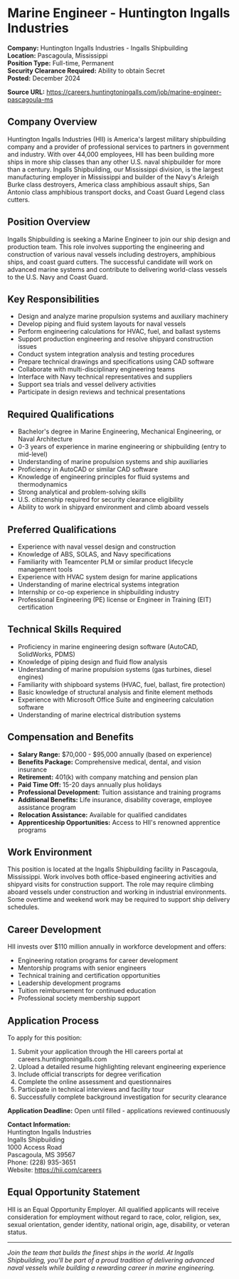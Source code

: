 # Marine Engineer - Huntington Ingalls Industries

**Company:** Huntington Ingalls Industries - Ingalls Shipbuilding  
**Location:** Pascagoula, Mississippi  
**Position Type:** Full-time, Permanent  
**Security Clearance Required:** Ability to obtain Secret  
**Posted:** December 2024  

**Source URL:** https://careers.huntingtoningalls.com/job/marine-engineer-pascagoula-ms

## Company Overview

Huntington Ingalls Industries (HII) is America's largest military shipbuilding company and a provider of professional services to partners in government and industry. With over 44,000 employees, HII has been building more ships in more ship classes than any other U.S. naval shipbuilder for more than a century. Ingalls Shipbuilding, our Mississippi division, is the largest manufacturing employer in Mississippi and builder of the Navy's Arleigh Burke class destroyers, America class amphibious assault ships, San Antonio class amphibious transport docks, and Coast Guard Legend class cutters.

## Position Overview

Ingalls Shipbuilding is seeking a Marine Engineer to join our ship design and production team. This role involves supporting the engineering and construction of various naval vessels including destroyers, amphibious ships, and coast guard cutters. The successful candidate will work on advanced marine systems and contribute to delivering world-class vessels to the U.S. Navy and Coast Guard.

## Key Responsibilities

- Design and analyze marine propulsion systems and auxiliary machinery
- Develop piping and fluid system layouts for naval vessels
- Perform engineering calculations for HVAC, fuel, and ballast systems
- Support production engineering and resolve shipyard construction issues
- Conduct system integration analysis and testing procedures
- Prepare technical drawings and specifications using CAD software
- Collaborate with multi-disciplinary engineering teams
- Interface with Navy technical representatives and suppliers
- Support sea trials and vessel delivery activities
- Participate in design reviews and technical presentations

## Required Qualifications

- Bachelor's degree in Marine Engineering, Mechanical Engineering, or Naval Architecture
- 0-3 years of experience in marine engineering or shipbuilding (entry to mid-level)
- Understanding of marine propulsion systems and ship auxiliaries
- Proficiency in AutoCAD or similar CAD software
- Knowledge of engineering principles for fluid systems and thermodynamics
- Strong analytical and problem-solving skills
- U.S. citizenship required for security clearance eligibility
- Ability to work in shipyard environment and climb aboard vessels

## Preferred Qualifications

- Experience with naval vessel design and construction
- Knowledge of ABS, SOLAS, and Navy specifications
- Familiarity with Teamcenter PLM or similar product lifecycle management tools
- Experience with HVAC system design for marine applications
- Understanding of marine electrical systems integration
- Internship or co-op experience in shipbuilding industry
- Professional Engineering (PE) license or Engineer in Training (EIT) certification

## Technical Skills Required

- Proficiency in marine engineering design software (AutoCAD, SolidWorks, PDMS)
- Knowledge of piping design and fluid flow analysis
- Understanding of marine propulsion systems (gas turbines, diesel engines)
- Familiarity with shipboard systems (HVAC, fuel, ballast, fire protection)
- Basic knowledge of structural analysis and finite element methods
- Experience with Microsoft Office Suite and engineering calculation software
- Understanding of marine electrical distribution systems

## Compensation and Benefits

- **Salary Range:** $70,000 - $95,000 annually (based on experience)
- **Benefits Package:** Comprehensive medical, dental, and vision insurance
- **Retirement:** 401(k) with company matching and pension plan
- **Paid Time Off:** 15-20 days annually plus holidays
- **Professional Development:** Tuition assistance and training programs
- **Additional Benefits:** Life insurance, disability coverage, employee assistance program
- **Relocation Assistance:** Available for qualified candidates
- **Apprenticeship Opportunities:** Access to HII's renowned apprentice programs

## Work Environment

This position is located at the Ingalls Shipbuilding facility in Pascagoula, Mississippi. Work involves both office-based engineering activities and shipyard visits for construction support. The role may require climbing aboard vessels under construction and working in industrial environments. Some overtime and weekend work may be required to support ship delivery schedules.

## Career Development

HII invests over $110 million annually in workforce development and offers:
- Engineering rotation programs for career development
- Mentorship programs with senior engineers
- Technical training and certification opportunities
- Leadership development programs
- Tuition reimbursement for continued education
- Professional society membership support

## Application Process

To apply for this position:

1. Submit your application through the HII careers portal at careers.huntingtoningalls.com
2. Upload a detailed resume highlighting relevant engineering experience
3. Include official transcripts for degree verification
4. Complete the online assessment and questionnaires
5. Participate in technical interviews and facility tour
6. Successfully complete background investigation for security clearance

**Application Deadline:** Open until filled - applications reviewed continuously

**Contact Information:**  
Huntington Ingalls Industries  
Ingalls Shipbuilding  
1000 Access Road  
Pascagoula, MS 39567  
Phone: (228) 935-3651  
Website: https://hii.com/careers

## Equal Opportunity Statement

HII is an Equal Opportunity Employer. All qualified applicants will receive consideration for employment without regard to race, color, religion, sex, sexual orientation, gender identity, national origin, age, disability, or veteran status.

---

*Join the team that builds the finest ships in the world. At Ingalls Shipbuilding, you'll be part of a proud tradition of delivering advanced naval vessels while building a rewarding career in marine engineering.*